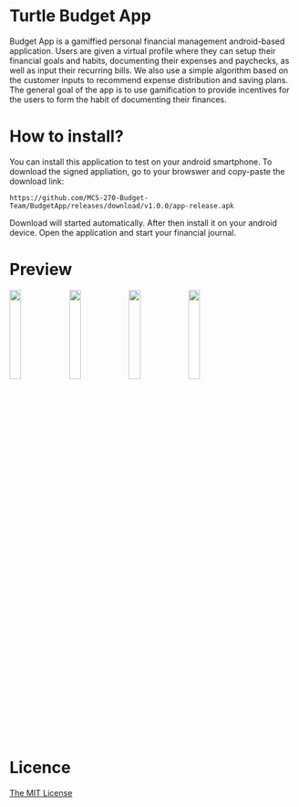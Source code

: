 # Turtle Budget App

Budget App is a gamiffied personal financial management android-based application. Users are given a virtual profile where they can setup their financial goals and habits, documenting their expenses and paychecks, as well as input their recurring bills. We also use a simple algorithm based on the customer inputs to recommend expense distribution and saving plans. The general goal of the app is to use gamification to provide incentives for the users to form the habit of documenting their finances.

# How to install?
You can install this application to test on your android smartphone. To download the signed appliation, go to your browswer and copy-paste the download link:

```
https://github.com/MCS-270-Budget-Team/BudgetApp/releases/download/v1.0.0/app-release.apk
```
Download will started automatically. After then install it on your android device. Open the application and start your financial journal.

# Preview
<p float="left">
  <img src="https://user-images.githubusercontent.com/68437466/166159540-1adb63b6-9df1-4864-8035-d282b874ec5c.jpeg" width="20%" />
  <img src="https://user-images.githubusercontent.com/68437466/166159561-ec41307a-a89d-48fc-8320-2688c1ba1a2f.jpeg" width="20%" />
  <img src="https://user-images.githubusercontent.com/68437466/166159588-4c352321-da94-4790-9e30-cb64bcbf2701.jpeg" width="20%" /> 
  <img src="https://user-images.githubusercontent.com/68437466/166159604-b990e4e5-e9a0-407d-992d-c6156dc4aa06.jpeg" width="20%" /> 
</p>

# Licence
[The MIT License](https://github.com/Binaryify/NeteaseCloudMusicApi/blob/master/LICENSE)
